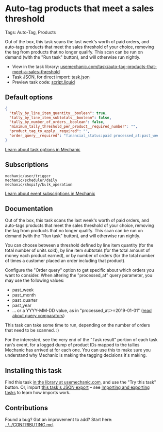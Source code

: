 # Auto-tag products that meet a sales threshold

Tags: Auto-Tag, Products

Out of the box, this task scans the last week's worth of paid orders, and auto-tags products that meet the sales threshold of your choice, removing the tag from products that no longer qualify. This scan can be run on demand (with the "Run task" button), and will otherwise run nightly.

* View in the task library: [usemechanic.com/task/auto-tag-products-that-meet-a-sales-threshold](https://usemechanic.com/task/auto-tag-products-that-meet-a-sales-threshold)
* Task JSON, for direct import: [task.json](../../tasks/auto-tag-products-that-meet-a-sales-threshold.json)
* Preview task code: [script.liquid](./script.liquid)

## Default options

```json
{
  "tally_by_line_item_quantity__boolean": true,
  "tally_by_line_item_subtotals__boolean": false,
  "tally_by_number_of_orders__boolean": false,
  "minimum_tally_threshold_per_product__required_number": "",
  "product_tag_to_apply__required": "",
  "order_query__required": "financial_status:paid processed_at:past_week"
}
```

[Learn about task options in Mechanic](https://docs.usemechanic.com/article/471-task-options)

## Subscriptions

```liquid
mechanic/user/trigger
mechanic/scheduler/daily
mechanic/shopify/bulk_operation
```

[Learn about event subscriptions in Mechanic](https://docs.usemechanic.com/article/408-subscriptions)

## Documentation

Out of the box, this task scans the last week's worth of paid orders, and auto-tags products that meet the sales threshold of your choice, removing the tag from products that no longer qualify. This scan can be run on demand (with the "Run task" button), and will otherwise run nightly.

You can choose between a threshold defined by line item quantity (for the total number of units sold), by line item subtotals (for the total amount of money each product earned), or by number of orders (for the total number of times a customer placed an order including that product).

Configure the "Order query" option to get specific about which orders you want to consider. When altering the "processed_at" query parameter, you may use the following values:

* past_week
* past_month
* past_quarter
* past_year
* ... or a YYYY-MM-DD value, as in "processed_at:>=2019-01-01" ([read about query comparators](https://help.shopify.com/en/api/getting-started/search-syntax#comparators))

This task can take some time to run, depending on the number of orders that need to be scanned. :)

For the interested, see the very end of the "Task result" portion of each task run's event, for a logged dump of product IDs mapped to the tallies Mechanic has arrived at for each one. You can use this to make sure you understand why Mechanic is making the tagging decisions it's making.

## Installing this task

Find this task [in the library at usemechanic.com](https://usemechanic.com/task/auto-tag-products-that-meet-a-sales-threshold), and use the "Try this task" button. Or, import [this task's JSON export](../../tasks/auto-tag-products-that-meet-a-sales-threshold.json) – see [Importing and exporting tasks](https://docs.usemechanic.com/article/505-importing-and-exporting-tasks) to learn how imports work.

## Contributions

Found a bug? Got an improvement to add? Start here: [../../CONTRIBUTING.md](../../CONTRIBUTING.md).
